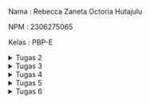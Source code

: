 Nama : Rebecca Zaneta Octoria Hutajulu

NPM : 2306275065

Kelas : PBP-E

<details> <summary>Tugas 2</summary>

# TUGAS 2

## 1. Implementasi Checklist Step-by-Step:

- **Buat Direktori Proyek**  
  Buat direktori proyek bernama `exotique` dan install dependencies termasuk Django.

- **Buat Proyek Django**  
  Jalankan perintah `django-admin startproject [nama_project]` untuk membuat proyek baru.

- **Buat Aplikasi**  
  Jalankan `python manage.py startapp main` untuk membuat aplikasi bernama `main`.

- **Konfigurasi Routing**  
  Di dalam direktori `main`, buat file `urls.py` dan tambahkan URL yang diinginkan.

- **Tambahkan Model**  
  Tambahkan model sesuai kebutuhan di `models.py` dan gunakan tipe data yang sesuai (seperti `CharField` atau `IntegerField`).

- **Migrasi Model**  
  Jalankan perintah `python manage.py makemigrations` dan `python manage.py migrate` untuk membuat dan menerapkan migrasi model.

- **Fungsi di `views.py`**  
  Buat fungsi di `views.py` yang mengembalikan template HTML yang menampilkan nama aplikasi serta nama dan kelas.

- **Hubungkan URL ke Views**  
  Buat routing di `urls.py` aplikasi `main` untuk menghubungkan URL dengan fungsi di `views.py`.

- **Deployment ke PWS**  

## 2. Bagan Alur Request dan Response Django

![Bagan](bagantugas2.png)


## 3. Fungsi Git dalam Pengembangan Perangkat Lunak

Git merupakan sistem kontrol yang berfungsi untuk melacak perubahan dalam kode utama selama pengembangan perangkat lunak.


## 4. Kenapa Django Cocok untuk Pemula?

- **Struktur Terorganisir**: Django mempunyai struktur yang terorganisir dan jelas, sehingga pemula bisa mudah memahami alur pengembangan aplikasi

- **Framework Lengkap**: Django menyediakan framework yang lengkap, sehingga pemula tidak harus membangun semuanya dari awal.

## 5. Alasan Model di Django Disebut ORM

Pada Django, model disebut sebagai **ORM (Object-Relational Mapping)** karena menyediakan lapisan abstraksi yang menghubungkan objek Python dengan tabel di database relasional. Ini memungkinkan pengguna berinteraksi dengan database menggunakan kode Python tanpa perlu menulis SQL secara manual.

---

</details> <details> <summary>Tugas 3</summary>

# TUGAS 3

## 1. Pentingnya Data Delivery

Data delivery diperlukan untuk memastikan bahwa data dapat dikirimkan, diterima, dan diakses pengguna dan sistem lain. Hal ini membantu pengguna cepat membuat keputusan berdasarkan data dan menjadikan platform mudah dan cepat untuk digunakan. Data delivery juga membantu menjaga informasi tetap sinkron, menjaga data tetap sama, dan mendukung aktivitas utama seperti menganalisis, memeriksa, dan membiarkan orang atau sistem berbicara satu sama lain.


## 2. JSON vs XML

- **JSON** lebih sederhana, ringan, dan mudah ditangani dibanding XML, dengan sintaks lebih ringkas, ukuran lebih kecil, dan lebih cepat dipahami web. JSON populer karena kompatibel dengan JavaScript, mendukung tipe data modern, dan mudah digunakan di layanan web seperti REST
- **XML** digunakan untuk kasus khusus yang butuh pemeriksaan detail.


## 3. Fungsi Method `is_valid()` pada Form Django

Method `is_valid()` digunakan untuk memeriksa apakah data yang dimasukkan ke dalam form valid. Method ini mengembalikan `True` jika data valid dan `False` jika tidak. Method ini sangat penting untuk mengecek apakah data yang dimasukkan akurat dan aman sebelum digunakan/disimpan

## 4. Pentingnya `csrf_token` di Form Django

`csrf_token` digunakan untuk mencegah serangan **Cross-Site Request Forgery (CSRF)**, di mana penyerang dapat memaksa pengguna untuk melakukan tindakan tanpa izin. Token ini memverifikasi bahwa permintaan form berasal dari sumber yang valid, menjaga keamanan aplikasi.

## 5. Implementasi Checklist Step-by-Step

- Saya memulai dengan membuat folder `templates` dan mengisinya dengan base template.
- Mengonfigurasi `templates` di `settings.py`.
- Menambahkan UUID di `models.py` untuk ID yang lebih aman.
- Melakukan migrasi dengan `makemigrations` dan `migrate`.
- Membuat file `forms.py` dan mendefinisikan `ItemsEntryForm`.
- Menambahkan fungsi `create_item_entry` di `views.py` untuk menambahkan item secara otomatis ketika form disubmit.
- Mengubah fungsi `show_main` untuk menampilkan semua objek dari database di halaman utama.
- Membuat template `create_item_entry.html` dan menghubungkan URL di `urls.py`.
- Menambahkan fungsi `show_xml`, `show_json`, `show_xml_by_id`, dan `show_json_by_id` di `views.py`.
- Memperbarui `urls.py` dengan path untuk fungsi tersebut.

## 6. Screenshots
- XML Data  
  ![XML](xml.jpg)
- JSON Data  
  ![JSON](json.jpg)
- XML by ID  
  ![XML by ID](xmlid.jpg)
- JSON by ID  
  ![JSON by ID](jsonid.jpg)

---
</details> <details> <summary>Tugas 4</summary>

# TUGAS 4  

## 1. Perbedaan antara HttpResponseRedirect() dan redirect()
- HttpResponseRedirect(): Merupakan respon HTTP standar yang mengarahkan pengguna ke URL tertentu
- redirect(): Fungsi shortcut Django yang lebih fleksibel, bisa mengarahkan ke URL, nama view, atau bahkan objek, dan Django akan otomatis memprosesnya ke URL yang sesuai.

## 2. Jelaskan cara kerja penghubungan model Product dengan User!
Untuk menghubungkan model Product dengan User di Django, kita bisa menggunakan ForeignKey. Di models.py, tambahkan field `user = models.ForeignKey(User, on_delete=models.CASCADE)` pada class Product, yang menunjukkan bahwa setiap produk terkait dengan satu instance User. Dengan begitu, saat produk dibuat, kita bisa mengidentifikasi pengguna yang membuatnya dan mengelola produk tersebut melalui hubungan ini. Relasi ini mempermudah akses ke data yang terkait, seperti menampilkan produk yang dimiliki oleh seorang pengguna tertentu atau menentukan pengguna mana yang memiliki akses ke suatu produk.

## 3. Apa perbedaan antara authentication dan authorization, apakah yang dilakukan saat pengguna login? Jelaskan bagaimana Django mengimplementasikan kedua konsep tersebut.
- Authentication : proses memverifikasi identitas user, biasanya dengan memeriksa kecocokan antara username dan password. 
- Authorization : proses menentukan hak akses user setelah berhasil diautentikasi, yaitu apa saja yang boleh dan tidak boleh dilakukan dalam aplikasi. 
Ketika pengguna login, sistem akan memvalidasi kredensial mereka melalui proses authentication. Django menyediakan kedua konsep ini melalui sistem autentikasi bawaan yang mendukung mekanisme login, logout, dan manajemen sesi untuk authentication. Untuk authorization, Django menggunakan sistem izin (permissions), grup pengguna, serta decorator seperti @login_required untuk mengatur akses ke berbagai bagian aplikasi berdasarkan hak yang diberikan kepada pengguna.

## 4. Bagaimana Django mengingat pengguna yang telah login? Jelaskan kegunaan lain dari cookies dan apakah semua cookies aman digunakan?
Django mengingat pengguna yang sudah login melalui sistem sesi yang menggunakan cookies. Setelah login, Django membuat sesi unik dan menyimpan ID sesi dalam cookie di browser. Setiap kali pengguna mengakses server, cookie ini dikirim kembali untuk mengidentifikasi pengguna yang sudah login. Selain autentikasi, cookies juga digunakan untuk menyimpan preferensi, melacak aktivitas, dan mengelola konten. Namun, cookies bisa rentan terhadap serangan seperti XSS, sehingga penting untuk menggunakannya dengan aman menggunakan atribut seperti HttpOnly dan Secure serta menghindari menyimpan informasi sensitif.

## 5. Jelaskan bagaimana cara kamu mengimplementasikan checklist di atas secara step-by-step 
- Saya membuat halaman **register.html** dan **login.html** di `templates` (main) untuk menampilkan form registrasi dan login.
- Implementasikan form registrasi dengan mengimpor **UserCreationForm** dan **messages** di `views.py` untuk menampilkan pesan keberhasilan saat user dibuat.
- Buat fungsi **register** di `views.py` untuk merender halaman registrasi (`register.html`).
- Buat fungsi login dengan mengimpor **authenticate** dan **login**, serta buat fungsi **login_user** untuk merender halaman login (`login.html`).
- Tambahkan fungsi **logout_user** di `views.py`, menggunakan **logout**, untuk mengarahkan user kembali ke halaman login setelah logout, menambahkan tombol **logout** di `main.html` yang memanggil fungsi **logout_user** untuk logout user.
- Menggunakan **@login_required** pada fungsi **show_main** agar user harus login sebelum mengakses halaman utama.
- Konfigurasi semua fungsi di **urls.py** dengan menambahkannya ke dalam **urlpatterns** untuk mengaktifkan fungsi-fungsi tersebut.
- Mengatur **cookie** saat fungsi **login_user** dijalankan dan hapus cookie saat user logout untuk melacak kapan user terakhir login.
- Tampilkan informasi login terakhir di halaman **show_main** dan render di **main.html**.
- Menghubungkan model **Product** dengan **User** di `models.py` menggunakan **ForeignKey**, dengan mengimpor model **User**.
- Modifikasi fungsi **create_item_entry** di `views.py` untuk mengaitkan item dengan user yang login sebelum menyimpannya ke database.
- Memfilter produk yang ditampilkan di **show_main** berdasarkan user yang sedang login.
- Mengimpor **os**, dan sesuaikan variabel **DEBUG** di `settings.py` 

</details> <details> <summary>Tugas 5</summary>

# TUGAS 5

## 1. Urutan Prioritas Pengambilan CSS Selector

Urutan prioritas pengambilan CSS selector ditentukan oleh **specificity (spesifisitas)** sebagai berikut:

1. **Inline styles** (di atribut `style` HTML) memiliki prioritas tertinggi.
2. **ID selector** (`#id`) memiliki prioritas lebih tinggi dibanding lainnya.
3. **Class, attribute, dan pseudo-class selectors** (`.class`, `[attr]`, `:hover`, dll.) berada di bawah ID selector.
4. **Element dan pseudo-element selectors** (`div`, `h1`, `::before`, dll.) memiliki prioritas paling rendah.
5. Jika spesifisitas sama, urutan deklarasi (posisi di CSS) menentukan prioritas, di mana yang terakhir ditulis akan diprioritaskan.

## 2. Pentingnya Responsive Design dalam Pengembangan Aplikasi Web

**Responsive design** penting karena memastikan tampilan dan fungsi aplikasi web dapat diakses dengan baik di semua perangkat (desktop, tablet, ponsel). Hal ini memungkinkan pengguna menikmati konten secara optimal tanpa harus memperbesar (zoom-in) atau mengecilkan (zoom-out) tampilan secara berlebihan.

**Contoh aplikasi yang sudah menerapkan responsive design**:
- Spotify
- WhatsApp
- Line

**Contoh aplikasi yang belum menerapkan responsive design**:
- SIAK-NG

## 3. Perbedaan Antara Margin, Border, dan Padding

- **Margin**: Ruang kosong di luar elemen, mengatur jarak antara elemen satu dengan yang lain. 
 
- **Border**: Garis yang mengelilingi elemen, berada di antara margin dan padding.

- **Padding**: Ruang di dalam elemen, mengatur jarak antara konten elemen dan tepi elemen (border).


## 4. Konsep Flexbox dan Grid Layout

- **Flexbox (Flexible Box Layout)**:
  Flexbox dirancang untuk tata letak satu dimensi, baik secara horizontal maupun vertikal. Elemen di dalam **flex container** dapat diatur agar beradaptasi secara otomatis dengan ukuran kontainer, membuatnya ideal untuk tata letak dinamis seperti navbar atau card yang dapat diselaraskan, dipusatkan, atau dibagi ruangnya dengan mudah.

- **Grid Layout**:
  Grid Layout digunakan untuk tata letak dua dimensi, di mana elemen dapat diatur dalam baris dan kolom. Grid memungkinkan kontrol yang lebih presisi atas posisi elemen di dalam grid, membuatnya cocok untuk desain yang lebih kompleks, seperti dashboard atau layout halaman utama.

Kegunaan utama **Flexbox**  untuk tata letak yang fleksibel dan satu dimensi, sedangkan **Grid Layout** lebih cocok untuk tata letak dua dimensi yang lebih kompleks dan terstruktur.

## 5. Implementasi Checklist secara Step-by-Step

1. Menambahkan fungsi baru di **views.py** yaitu **edit_item** dan **delete_item**, yang masing-masing berfungsi untuk mengedit dan menghapus data produk yang sudah ada.
   
2. Mengintegrasikan path di **urls.py** pada app **main** untuk menghubungkan fungsi edit dan delete tersebut.

3. Membuat folder **static** untuk menyimpan file CSS dan gambar-gambar yang akan digunakan dalam aplikasi.

4. Melakukan perubahan pada **settings.py** agar dapat menggunakan **static files** yang sudah dibuat.

5. Mengubah **base.html** untuk menggunakan **Tailwind CSS**.

6. Membuat **navbar.html** dan **create_items_entry.html**. Selanjutnya, saya menyesuaikan tampilan HTML agar sesuai dengan kebutuhan.

7. Melakukan benchmarking terhadap website berbagai untuk mengedit bagian **main.html**.

8. Membuat **product_list.html** untuk menampilkan daftar produk yang sudah ditambahkan oleh pengguna, serta menambahkan tombol **edit** dan **delete** pada setiap produk.

9. Mengedit **login.html** dan **register.html** agar sesuai dengan preferensi tampilan yang diinginkan.

10. Mendesain keseluruhan aplikasi menggunakan **Tailwind CSS** dan mengedit **global.css** untuk mendefinisikan desain yang konsisten di seluruh aplikasi.

</details> <details> <summary>Tugas 6</summary>

# TUGAS 6

## 1. Manfaat dari Penggunaan JavaScript dalam Pengembangan Aplikasi Web
JavaScript memungkinkan halaman web semakin interaktif dan dinamis, seperti validasi form, animasi, serta memperbarui konten tanpa harus me-refresh seluruh halaman. Efeknya adalah memberikan pengguna pengalaman yang lebih responsif dan interaktif.

## 2. Fungsi dari Penggunaan `await` Ketika Menggunakan `fetch()`
`await` digunakan untuk menunggu hasil dari `fetch()` sebelum melanjutkan eksekusi kode. Tanpa `await`, kode berikutnya akan dijalankan sebelum hasil `fetch()` selesai, sehingga kita mungkin bekerja dengan data yang belum tersedia.

## 3. Mengapa Perlu Menggunakan Decorator `csrf_exempt` pada View yang Digunakan untuk AJAX POST
`csrf_exempt` digunakan untuk menonaktifkan perlindungan CSRF pada view tertentu agar permintaan AJAX POST dari klien eksternal dapat diterima tanpa memerlukan token CSRF.

## 4. Mengapa Pembersihan Data Input Pengguna Dilakukan di Backend Juga
Pembersihan di backend lebih aman karena data dari frontend bisa dimanipulasi oleh pengguna. Backend memastikan integritas dan keamanan data, menghindari input yang berbahaya atau tidak valid.

## 5. Jelaskan bagaimana cara kamu mengimplementasikan checklist di atas secara step-by-step

- Tambahkan fungsi add_item_entry_ajax di views.py yang bertugas memasukkan data item baru ke database.
- Atur URL di urls.py yang mengarah ke fungsi view tersebut.
- Ubah <div> yang menampung daftar produk menjadi <div id="item_entry_cards"></div>.
- Tambahkan modal form untuk input data item yang bisa muncul sebagai popup.
- Implementasikan fungsi showModal() dan hideModal() untuk kontrol modal.
- Buat getItemEntries() untuk mengambil data item dari server dan refreshItemEntries() untuk memperbarui tampilan daftar item.
- Tambahkan event listener pada form submission untuk mengaktifkan AJAX call yang akan menambahkan item baru ke database melalui fungsi addItemEntry().
- Refresh konten halaman menggunakan refreshItemEntries() setelah item berhasil ditambahkan tanpa perlu reload halaman.
- Gunakan strip_tags() di backend untuk membersihkan data dari tag HTML yang tidak diinginkan.
- Implementasikan DOMPurify di frontend untuk membersihkan output sebelum ditampilkan ke user.





